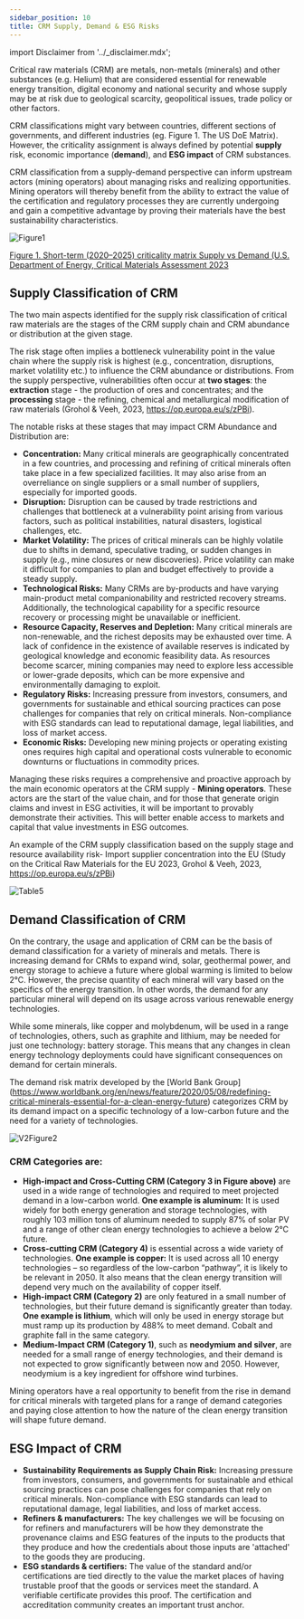 ```yaml
---
sidebar_position: 10
title: CRM Supply, Demand & ESG Risks
---
```


import Disclaimer from '../\_disclaimer.mdx';

<Disclaimer />

Critical raw materials (CRM) are metals, non-metals (minerals) and other substances (e.g. Helium) that are considered essential for renewable energy transition, digital economy and national security and whose supply may be at risk due to geological scarcity, geopolitical issues, trade policy or other factors. 

CRM classifications might vary between countries, different sections of governments, and different industries (eg. Figure 1. The US DoE Matrix). However, the criticality assignment is always defined by potential **supply** risk, economic importance (**demand**), and **ESG impact** of CRM substances.

CRM classification from a supply-demand perspective can inform upstream actors (mining operators) about managing risks and realizing opportunities. Mining operators will thereby benefit from the ability to extract the value of the certification and regulatory processes they are currently undergoing and gain a competitive advantage by proving their materials have the best sustainability characteristics. 

![Figure1](../files/Figure1.png)

[Figure 1. Short-term (2020–2025) criticality matrix Supply vs Demand (U.S. Department of Energy, Critical Materials Assessment 2023](https://www.energy.gov/cmm/what-are-critical-materials-and-critical-minerals )

## Supply Classification of CRM

The two main aspects identified for the supply risk classification of critical raw materials are the stages of the CRM supply chain and CRM abundance or distribution at the given stage.

The risk stage often implies a bottleneck vulnerability point in the value chain where the supply risk is highest (e.g., concentration, disruptions, market volatility etc.) to influence the CRM abundance or distributions. From the supply perspective, vulnerabilities often occur at **two stages**: the **extraction** stage - the production of ores and concentrates; and the **processing** stage - the refining, chemical and metallurgical modification of raw materials (Grohol & Veeh, 2023, https://op.europa.eu/s/zPBi). 

The notable risks at these stages that may impact CRM Abundance and Distribution are:

* **Concentration:** Many critical minerals are geographically concentrated in a few countries, and processing and refining of critical minerals often take place in a few specialized facilities. It may also arise from an overreliance on single suppliers or a small number of suppliers, especially for imported goods.
* **Disruption:** Disruption can be caused by trade restrictions and challenges that bottleneck at a vulnerability point arising from various factors, such as political instabilities, natural disasters, logistical challenges, etc.
* **Market Volatility:** The prices of critical minerals can be highly volatile due to shifts in demand, speculative trading, or sudden changes in supply (e.g., mine
closures or new discoveries). Price volatility can make it difficult for companies to plan and budget effectively to provide a steady supply.
* **Technological Risks:** Many CRMs are by-products and have varying main-product metal companionability and restricted recovery streams. Additionally, the technological capability for a specific resource recovery or processing might be unavailable or inefficient. 
* **Resource Capacity, Reserves and Depletion:** Many critical minerals are non-renewable, and the richest deposits may be exhausted over time.
A lack of confidence in the existence of available reserves is indicated by geological knowledge and economic feasibility data. As resources become scarcer, mining companies may need to explore less accessible or lower-grade deposits, which can be more expensive and environmentally damaging to exploit.
* **Regulatory Risks:** Increasing pressure from investors, consumers, and governments for sustainable and ethical sourcing practices can pose challenges for companies that rely on critical minerals. Non-compliance with ESG standards can lead to reputational damage, legal liabilities, and loss of market access.
* **Economic Risks:** Developing new mining projects or operating existing ones requires high capital and operational costs vulnerable to economic downturns or fluctuations in commodity prices.

Managing these risks requires a comprehensive and proactive approach by the main economic operators at the CRM supply - **Mining operators**. These actors are the start of the value chain, and for those  that generate origin claims and invest in ESG activities, it will be important to provably demonstrate their activities. This will better enable access to markets and capital that value investments in ESG outcomes.

An example of the CRM supply classification based on the supply stage and resource availability risk- Import supplier concentration into the EU (Study on the Critical Raw Materials for the EU 2023, Grohol & Veeh, 2023, https://op.europa.eu/s/zPBi)

![Table5](../files/Table5.png) 

## Demand Classification of CRM

On the contrary, the usage and application of CRM can be the basis of demand classification for a variety of minerals and metals. There is increasing demand for CRMs to expand wind, solar, geothermal power, and energy storage to achieve a future where global warming is limited to below 2°C. However, the precise quantity of each mineral will vary based on the specifics of the energy transition. In other words, the demand for any particular mineral will depend on its usage across various renewable energy technologies.

While some minerals, like copper and molybdenum, will be used in a range of technologies, others, such as graphite and lithium, may be needed for just one technology: battery storage. This means that any changes in clean energy technology deployments could have significant consequences on demand for certain minerals.

The demand risk matrix developed by the [World Bank Group] (https://www.worldbank.org/en/news/feature/2020/05/08/redefining-critical-minerals-essential-for-a-clean-energy-future) categorizes CRM by its demand impact on a specific technology of a low-carbon future and the need for a variety of technologies. 

![V2Figure2](../files/V2Figure2.png) 

### CRM Categories are:

* **High-impact and Cross-Cutting CRM (Category 3 in Figure above)** are used in a wide range of technologies and required to meet projected demand in a low-carbon world. **One example is aluminum:** It is used widely for both energy generation and storage technologies, with roughly 103 million tons of aluminum needed to supply 87% of solar PV and a range of other clean energy technologies to achieve a below 2°C future.
* **Cross-cutting CRM (Category 4)** is essential across a wide variety of technologies. **One example is copper:** It is used across all 10 energy technologies – so regardless of the low-carbon “pathway”, it is likely to be relevant in 2050. It also means that the clean energy transition will depend very much on the availability of copper itself.
* **High-impact CRM  (Category 2)** are only featured in a small number of technologies, but their future demand is significantly greater than today. **One example is lithium**, which will only be used in energy storage but must ramp up its production by 488% to meet demand. Cobalt and graphite fall in the same category.
* **Medium-Impact CRM (Category 1)**, such as **neodymium and silver**,  are needed for a small range of energy technologies, and their demand is not expected to grow significantly between now and 2050. However, neodymium is a key ingredient for offshore wind turbines. 

Mining operators have a real opportunity to benefit from the rise in demand for critical minerals with targeted plans for a range of demand categories and paying close attention to how the nature of the clean energy transition will shape future demand.  

## ESG Impact of CRM 

* **Sustainability Requirements as Supply Chain Risk:** Increasing pressure from investors, consumers, and governments for sustainable and ethical sourcing practices can pose challenges for companies that rely on critical minerals. Non-compliance with ESG standards can lead to reputational damage, legal liabilities, and loss of market access.
* **Refiners & manufacturers:** The key challenges we will be focusing on for refiners and manufacturers will be how they demonstrate the provenance claims and ESG features of the inputs to the products that they produce and how the credentials about those inputs are 'attached' to the goods they are producing.
* **ESG standards & certifiers:** The value of the standard and/or certifications are tied directly to the value the market places of having trustable proof that the goods or services meet the standard. A verifiable certificate provides this proof. The certification and accreditation community creates an important trust anchor.
